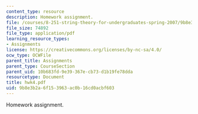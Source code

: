 ```yaml
---
content_type: resource
description: Homework assignment.
file: /courses/8-251-string-theory-for-undergraduates-spring-2007/9b8e3b2a6f153963ac0b16cd0acbf603_hwk4.pdf
file_size: 74892
file_type: application/pdf
learning_resource_types:
- Assignments
license: https://creativecommons.org/licenses/by-nc-sa/4.0/
ocw_type: OCWFile
parent_title: Assignments
parent_type: CourseSection
parent_uid: 10b683fd-9e39-367e-cb73-d1b19fe78dda
resourcetype: Document
title: hwk4.pdf
uid: 9b8e3b2a-6f15-3963-ac0b-16cd0acbf603
---
```

Homework assignment.